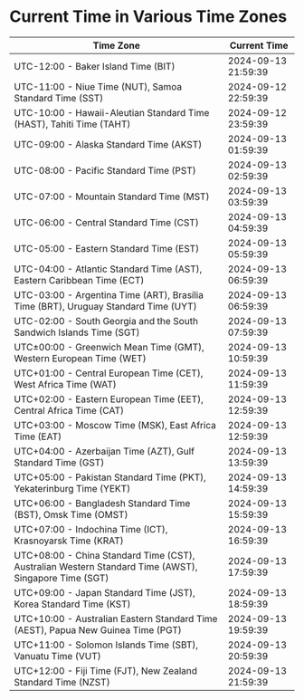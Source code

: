 # Current Time in Various Time Zones

| Time Zone | Current Time |
|-----------|--------------|
| UTC-12:00 - Baker Island Time (BIT) | 2024-09-13 21:59:39 |
| UTC-11:00 - Niue Time (NUT), Samoa Standard Time (SST) | 2024-09-12 22:59:39 |
| UTC-10:00 - Hawaii-Aleutian Standard Time (HAST), Tahiti Time (TAHT) | 2024-09-12 23:59:39 |
| UTC-09:00 - Alaska Standard Time (AKST) | 2024-09-13 01:59:39 |
| UTC-08:00 - Pacific Standard Time (PST) | 2024-09-13 02:59:39 |
| UTC-07:00 - Mountain Standard Time (MST) | 2024-09-13 03:59:39 |
| UTC-06:00 - Central Standard Time (CST) | 2024-09-13 04:59:39 |
| UTC-05:00 - Eastern Standard Time (EST) | 2024-09-13 05:59:39 |
| UTC-04:00 - Atlantic Standard Time (AST), Eastern Caribbean Time (ECT) | 2024-09-13 06:59:39 |
| UTC-03:00 - Argentina Time (ART), Brasília Time (BRT), Uruguay Standard Time (UYT) | 2024-09-13 06:59:39 |
| UTC-02:00 - South Georgia and the South Sandwich Islands Time (SGT) | 2024-09-13 07:59:39 |
| UTC±00:00 - Greenwich Mean Time (GMT), Western European Time (WET) | 2024-09-13 10:59:39 |
| UTC+01:00 - Central European Time (CET), West Africa Time (WAT) | 2024-09-13 11:59:39 |
| UTC+02:00 - Eastern European Time (EET), Central Africa Time (CAT) | 2024-09-13 12:59:39 |
| UTC+03:00 - Moscow Time (MSK), East Africa Time (EAT) | 2024-09-13 12:59:39 |
| UTC+04:00 - Azerbaijan Time (AZT), Gulf Standard Time (GST) | 2024-09-13 13:59:39 |
| UTC+05:00 - Pakistan Standard Time (PKT), Yekaterinburg Time (YEKT) | 2024-09-13 14:59:39 |
| UTC+06:00 - Bangladesh Standard Time (BST), Omsk Time (OMST) | 2024-09-13 15:59:39 |
| UTC+07:00 - Indochina Time (ICT), Krasnoyarsk Time (KRAT) | 2024-09-13 16:59:39 |
| UTC+08:00 - China Standard Time (CST), Australian Western Standard Time (AWST), Singapore Time (SGT) | 2024-09-13 17:59:39 |
| UTC+09:00 - Japan Standard Time (JST), Korea Standard Time (KST) | 2024-09-13 18:59:39 |
| UTC+10:00 - Australian Eastern Standard Time (AEST), Papua New Guinea Time (PGT) | 2024-09-13 19:59:39 |
| UTC+11:00 - Solomon Islands Time (SBT), Vanuatu Time (VUT) | 2024-09-13 20:59:39 |
| UTC+12:00 - Fiji Time (FJT), New Zealand Standard Time (NZST) | 2024-09-13 21:59:39 |
